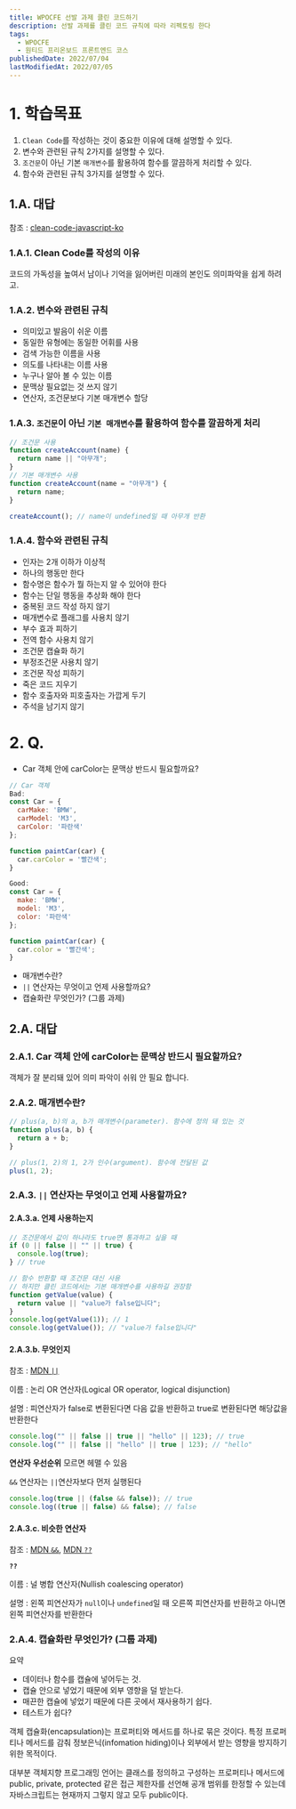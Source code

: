 ```yaml
---
title: WPOCFE 선발 과제 클린 코드하기
description: 선발 과제를 클린 코드 규칙에 따라 리펙토링 한다
tags:
  - WPOCFE
  - 원티드 프리온보드 프론트엔드 코스
publishedDate: 2022/07/04
lastModifiedAt: 2022/07/05
---
```


# 1. 학습목표

1. `Clean Code`를 작성하는 것이 중요한 이유에 대해 설명할 수 있다.
2. 변수와 관련된 규칙 2가지를 설명할 수 있다.
3. `조건문`이 아닌 기본 `매개변수`를 활용하여 함수를 깔끔하게 처리할 수 있다.
4. 함수와 관련된 규칙 3가지를 설명할 수 있다.

## 1.A. 대답

참조 : [clean-code-javascript-ko](https://github.com/qkraudghgh/clean-code-javascript-ko)

### 1.A.1. Clean Code를 작성의 이유

코드의 가독성을 높여서 남이나 기억을 잃어버린 미래의 본인도 의미파악을 쉽게 하려고.

### 1.A.2. 변수와 관련된 규칙

- 의미있고 발음이 쉬운 이름
- 동일한 유형에는 동일한 어휘를 사용
- 검색 가능한 이름을 사용
- 의도를 나타내는 이름 사용
- 누구나 알아 볼 수 있는 이름
- 문맥상 필요없는 것 쓰지 않기
- 연산자, 조건문보다 기본 매개변수 할당

### 1.A.3. `조건문`이 아닌 `기본 매개변수`를 활용하여 함수를 깔끔하게 처리

```js
// 조건문 사용
function createAccount(name) {
  return name || "아무개";
}
// 기본 매개변수 사용
function createAccount(name = "아무개") {
  return name;
}

createAccount(); // name이 undefined일 때 아무개 반환
```

### 1.A.4. 함수와 관련된 규칙

- 인자는 2개 이하가 이상적
- 하나의 행동만 한다
- 함수명은 함수가 뭘 하는지 알 수 있어야 한다
- 함수는 단일 행동을 추상화 해야 한다
- 중복된 코드 작성 하지 않기
- 매개변수로 플래그를 사용치 않기
- 부수 효과 피하기
- 전역 함수 사용치 않기
- 조건문 캡슐화 하기
- 부정조건문 사용치 않기
- 조건문 작성 피하기
- 죽은 코드 지우기
- 함수 호출자와 피호출자는 가깝게 두기
- 주석을 남기지 않기

# 2. Q.

- Car 객체 안에 carColor는 문맥상 반드시 필요할까요?

```js
// Car 객체
Bad:
const Car = {
  carMake: 'BMW',
  carModel: 'M3',
  carColor: '파란색'
};

function paintCar(car) {
  car.carColor = '빨간색';
}

Good:
const Car = {
  make: 'BMW',
  model: 'M3',
  color: '파란색'
};

function paintCar(car) {
  car.color = '빨간색';
}
```

- 매개변수란?
- `||` 연산자는 무엇이고 언제 사용할까요?
- 캡슐화란 무엇인가? (그룹 과제)

## 2.A. 대답

### 2.A.1. Car 객체 안에 carColor는 문맥상 반드시 필요할까요?

객체가 잘 분리돼 있어 의미 파악이 쉬워 안 필요 합니다.

### 2.A.2. 매개변수란?

```js
// plus(a, b)의 a, b가 매개변수(parameter). 함수에 정의 돼 있는 것
function plus(a, b) {
  return a + b;
}

// plus(1, 2)의 1, 2가 인수(argument). 함수에 전달된 값
plus(1, 2);
```

### 2.A.3. `||` 연산자는 무엇이고 언제 사용할까요?

#### 2.A.3.a. 언제 사용하는지

```js
// 조건문에서 값이 하나라도 true면 통과하고 싶을 때
if (0 || false || "" || true) {
  console.log(true);
} // true

// 함수 반환할 때 조건문 대신 사용
// 하지만 클린 코드에서는 기본 매개변수를 사용하길 권장함
function getValue(value) {
  return value || "value가 false입니다";
}
console.log(getValue(1)); // 1
console.log(getValue()); // "value가 false입니다"
```

#### 2.A.3.b. 무엇인지

참조 : [MDN `||`](https://developer.mozilla.org/en-US/docs/Web/JavaScript/Reference/Operators/Logical_OR)

이름 : 논리 OR 연산자(Logical OR operator, logical disjunction)

설명 : 피연산자가 false로 변환된다면 다음 값을 반환하고 true로 변환된다면 해당값을 반환한다

```js
console.log("" || false || true || "hello" || 123); // true
console.log("" || false || "hello" || true | 123); // "hello"
```

**연산자 우선순위** 모르면 헤맬 수 있음

`&&` 연산자는 `||`연산자보다 먼저 실행된다

```js
console.log(true || (false && false)); // true
console.log((true || false) && false); // false
```

#### 2.A.3.c. 비슷한 연산자

참조 : [MDN `&&`](https://developer.mozilla.org/en-US/docs/Web/JavaScript/Reference/Operators/Logical_AND), [MDN `??`](https://developer.mozilla.org/ko/docs/Web/JavaScript/Reference/Operators/Nullish_coalescing_operator)

**`??`**

이름 : 널 병합 연산자(Nullish coalescing operator)

설명 : 왼쪽 피연산자가 `null`이나 `undefined`일 때 오른쪽 피연산자를 반환하고 아니면 왼쪽 피연산자를 반환한다

### 2.A.4. 캡슐화란 무엇인가? (그룹 과제)

요약

- 데이터나 함수를 캡슐에 넣어두는 것.
- 캡슐 안으로 넣었기 때문에 외부 영향을 덜 받는다.
- 매끈한 캡슐에 넣었기 때문에 다른 곳에서 재사용하기 쉽다.
- 테스트가 쉽다?

객체 캡슐화(encapsulation)는 프로퍼티와 메서드를 하나로 묶은 것이다. 특정 프로퍼티나 메서드를 감춰 정보은닉(infomation hiding)이나 외부에서 받는 영향을 방지하기 위한 목적이다.

대부분 객체지향 프로그래밍 언어는 클래스를 정의하고 구성하는 프로퍼티나 메서드에 public, private, protected 같은 접근 제한자를 선언해 공개 범위를 한정할 수 있는데 자바스크립트는 현재까지 그렇지 않고 모두 public이다.
